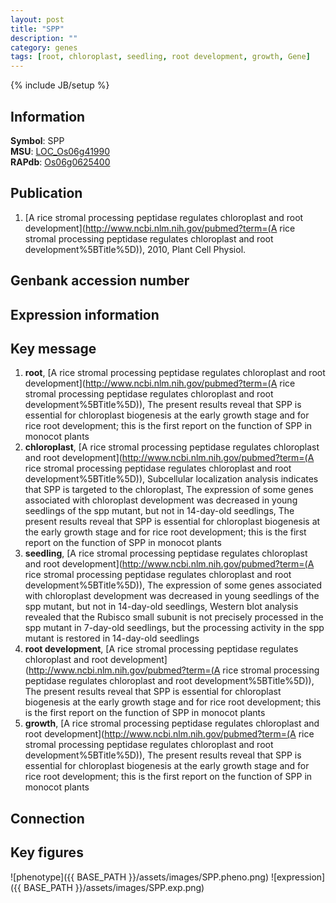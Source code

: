 ```yaml
---
layout: post
title: "SPP"
description: ""
category: genes
tags: [root, chloroplast, seedling, root development, growth, Gene]
---
```

{% include JB/setup %}

## Information
__Symbol__: SPP  
__MSU__: [LOC_Os06g41990](http://rice.plantbiology.msu.edu/cgi-bin/ORF_infopage.cgi?orf=LOC_Os06g41990)  
__RAPdb__: [Os06g0625400](http://rapdb.dna.affrc.go.jp/viewer/gbrowse_details/irgsp1?name=Os06g0625400)  

## Publication
1. [A rice stromal processing peptidase regulates chloroplast and root development](http://www.ncbi.nlm.nih.gov/pubmed?term=(A rice stromal processing peptidase regulates chloroplast and root development%5BTitle%5D)), 2010, Plant Cell Physiol.

## Genbank accession number

## Expression information

## Key message
1. __root__, [A rice stromal processing peptidase regulates chloroplast and root development](http://www.ncbi.nlm.nih.gov/pubmed?term=(A rice stromal processing peptidase regulates chloroplast and root development%5BTitle%5D)),  The present results reveal that SPP is essential for chloroplast biogenesis at the early growth stage and for rice root development; this is the first report on the function of SPP in monocot plants
2. __chloroplast__, [A rice stromal processing peptidase regulates chloroplast and root development](http://www.ncbi.nlm.nih.gov/pubmed?term=(A rice stromal processing peptidase regulates chloroplast and root development%5BTitle%5D)),  Subcellular localization analysis indicates that SPP is targeted to the chloroplast, The expression of some genes associated with chloroplast development was decreased in young seedlings of the spp mutant, but not in 14-day-old seedlings, The present results reveal that SPP is essential for chloroplast biogenesis at the early growth stage and for rice root development; this is the first report on the function of SPP in monocot plants
3. __seedling__, [A rice stromal processing peptidase regulates chloroplast and root development](http://www.ncbi.nlm.nih.gov/pubmed?term=(A rice stromal processing peptidase regulates chloroplast and root development%5BTitle%5D)),  The expression of some genes associated with chloroplast development was decreased in young seedlings of the spp mutant, but not in 14-day-old seedlings, Western blot analysis revealed that the Rubisco small subunit is not precisely processed in the spp mutant in 7-day-old seedlings, but the processing activity in the spp mutant is restored in 14-day-old seedlings
4. __root development__, [A rice stromal processing peptidase regulates chloroplast and root development](http://www.ncbi.nlm.nih.gov/pubmed?term=(A rice stromal processing peptidase regulates chloroplast and root development%5BTitle%5D)),  The present results reveal that SPP is essential for chloroplast biogenesis at the early growth stage and for rice root development; this is the first report on the function of SPP in monocot plants
5. __growth__, [A rice stromal processing peptidase regulates chloroplast and root development](http://www.ncbi.nlm.nih.gov/pubmed?term=(A rice stromal processing peptidase regulates chloroplast and root development%5BTitle%5D)),  The present results reveal that SPP is essential for chloroplast biogenesis at the early growth stage and for rice root development; this is the first report on the function of SPP in monocot plants

## Connection

## Key figures
![phenotype]({{ BASE_PATH }}/assets/images/SPP.pheno.png)
![expression]({{ BASE_PATH }}/assets/images/SPP.exp.png)


